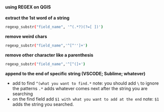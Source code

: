 
#### using REGEX on QGIS

**extract the 1st word of a string**
 ```bash
 regexp_substr("field_name", '^(.*?)(?=[ ])')
 ```
 
 **remove weird chars**
 ```bash
 regexp_substr("field_name",'^[^'']+')
 ```
 
 **remove other character like a parenthesis**
```bash
regexp_substr("field_name",'^[^(]+')
```
 **append to the end of specific string (VSCODE; Sublime; whatever)**

* add to find `^(what you want to find.*` note: you should add `\` to ignore the patterns `.*` adds whatever comes next after the string you are searching
* on the find field add `$1 with what you want to add at the end`  note: `$1` adds the string you searched.

